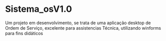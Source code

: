 # Sistema_osV1.0
Um projeto em desenvolvimento, se trata de uma aplicação desktop de Ordem de Serviço, excelente para assistencias Técnica,
utilizando winforms para fins didáticos
